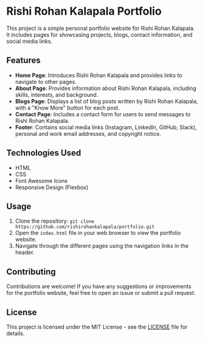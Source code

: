 # Rishi Rohan Kalapala Portfolio

This project is a simple personal portfolio website for Rishi Rohan Kalapala. It includes pages for showcasing projects, blogs, contact information, and social media links.

## Features

- **Home Page**: Introduces Rishi Rohan Kalapala and provides links to navigate to other pages.
- **About Page**: Provides information about Rishi Rohan Kalapala, including skills, interests, and background.
- **Blogs Page**: Displays a list of blog posts written by Rishi Rohan Kalapala, with a "Know More" button for each post.
- **Contact Page**: Includes a contact form for users to send messages to Rishi Rohan Kalapala.
- **Footer**: Contains social media links (Instagram, LinkedIn, GitHub, Slack), personal and work email addresses, and copyright notice.

## Technologies Used

- HTML
- CSS
- Font Awesome Icons
- Responsive Design (Flexbox)

## Usage

1. Clone the repository: `git clone https://github.com/rishirohankalapala/portfolio.git`
2. Open the `index.html` file in your web browser to view the portfolio website.
3. Navigate through the different pages using the navigation links in the header.

## Contributing

Contributions are welcome! If you have any suggestions or improvements for the portfolio website, feel free to open an issue or submit a pull request.

## License

This project is licensed under the MIT License - see the [LICENSE](LICENSE) file for details.
